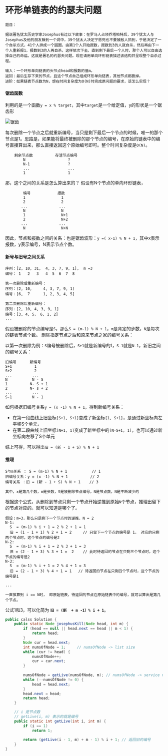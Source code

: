 # 环形单链表的约瑟夫问题
```
题目：

据说著名犹太历史学家Josephus有过以下故事：在罗马人占领乔塔帕特后，39个犹太人与Josephus及他的朋友躲到一个洞中，39个犹太人决定宁愿死也不要被敌人抓到，于是决定了一个自杀方式，41个人排成一个圆圈，由第1个人开始报数，报数到3的人就自杀，然后再由下一个人重新报1，报数到3的人再自杀，这样依次下去，直到剩下最后一个人时，那个人可以自由选择自己的命运。这就是著名的约瑟夫问题。现在请用单向环形链表描述该结构并呈现整个自杀过程。

输入：一个环形单向链表的头节点head和报数的值m。
返回：最后生存下来的节点，且这个节点自己组成环形单向链表，其他节点都删掉。
进阶：如果链表节点数为N，想在时间复杂度为O(N)时完成原问题的要求，该怎么实现？
```
#### 锯齿函数
利用的是一个函数`y = x % target`，其中`target`是一个给定值，y的形状是一个锯齿形

![锯齿](约瑟夫环_函数.png) 

每次删除一个节点之后就重新编号，当只是剩下最后一个节点的时候，唯一的那个节点是1。思路是，如果能将最终被删除的那个节点的编号，在原始的链表中的编号直接算出来，那么直接返回这个原始编号即可。整个时间复杂度是`O(N)`。
```
    剩余节点数          存活节点编号
        N                   ?
        N-1                 ?
        ...                 ...
        1                   1
```

那，这个之间的关系是怎么算出来的？ 假设有N个节点的单向环形链表，
```
        编号            报数           
        1                1
        2                2
       ...              ...
        N                N
        1                N+1
        2                N+2
       ...              ...
        N                N+N
```
因此，节点和报数之间的关系：也是锯齿波形：`y =( x-1) % N + 1`，其中x表示报数，y表示编号，N表示节点个数。

#### 新号与旧号之间关系
```
序列：[2, 10, 31,  4, 3, 7, 9, 1],  m =3 
编号： 1   2   3   4  5  6  7  8

第一次删除后重新编号：
序列：[2, 10,     4, 3, 7, 9, 1]
编号：[6,  7      1, 2, 3, 4, 5]

第二次删除后重新编号：
序列：[2, 10, 4, 3, 9, 1]
编号：[3, 4, 5， 6, 1, 2]
...
```
假设被删除的节点编号是`S`，那么`S = (m-1) % N + 1`，`m`是肯定的步数，`N`是每次的链表节点个数。 删除指定节点之后和原来节点之家的编号关系：

以第一次删除为例：`S`编号被删除后，`S+1`就是新编号的1，`S-1`就是`N-1`，新旧之间的编号关系：
```
旧编号      新编号
S+1          1
S+2          2 
...         ...
N           N - S
1          N- S + 1
2          N- s + 2
...         ...
S-1         N - 1 
```
如何根据旧编号关系`y = (x -1) % N + 1`，得到新编号关系：
+ 在第一段曲线上旧坐标`[S+1, S+1]`变成了新坐标`[1, S+1]`，是通过新坐标向左平移S个单元，
+ 在第二段曲线上旧坐标`[N+1, 1]`变成了新坐标中的`[N-S+1, 1]`，也可以通过新坐标向左移了S个单元

综上可得，可以得出`旧 = (新 - 1 + S) % N + 1` 

#### 推理
```
S与m关系 ： S = (m-1) % N + 1           // 1
旧编号关系：y = (x -1) % N + 1          // 2
编号关系 ：旧 = (新 - 1 + S) % N + 1    // 3

其中，x是第几个数，m是步数，S是被删除节点编号，N是节点数，N是不断减少的
```
根据这个公式，从删除到节点只剩一个节点开始逆推到原始`N`个节点，推理出留下的节点对应的。就可以知道是哪个了。

```
假设；m=3，那么只是剩下一个节点时的逆推，N = 2
N-1:
  S  = (m-1) % i + 1 = 2 % 2 + 1 = 1
  旧 = (1 - 1 + 1) % 2 + 1 = 2     // 只留下一个节点的编号是 1， 对应的只剩两个节点时，这个节点的编号是2
N-2: 
  S  = (m-1) % i + 1 = 2 % 3 + 1 = 3
  旧 = (2 - 1 + 3) % 3 + 1 =  2    // 此时待返回的节点在只剩三个节点时，这个节点的编号是2
N-3:
  S  = (m-1) % i + 1 = 2 % 4 + 1 = 3
  旧 = (2 - 1 + 3) % 4 + 1 = 1   // 待返回的节点在只剩四个节点时，这个节点的编号是1

...

一直推算到 i == N时， 即原始链表，待返回的节点在原始链表中的编号，就可以算出是第几个节点。
```
公式1和3，可以化简为 **`旧 = (新  + m -1）% i + 1`**。
```java
public calss Solution { 
	public static Node josephusKill(Node head, int m) {
		if (head == null || head.next == head || m < 1) {
			return head;
		}
		Node cur = head.next;
		int numsOfNode = 1;     // numsOfNode -> list size
		while (cur != head) {
			numsOfNode++;
			cur = cur.next;
		}
		
		numsOfNode = getLive(numsOfNode, m); // numsOfNode -> service node position
		while (--numsOfNode != 0) {
			head = head.next;
		}
		head.next = head;
		return head;
	}

    // i 是节点数
    // getLive(i, m) 表示的就是编号 
	public static int getLive(int i, int m) {
		if (i == 1) 
        	return 1;
		
		return (getLive(i - 1, m) + m - 1) % i + 1; // 返回旧的编号
	}
}
```